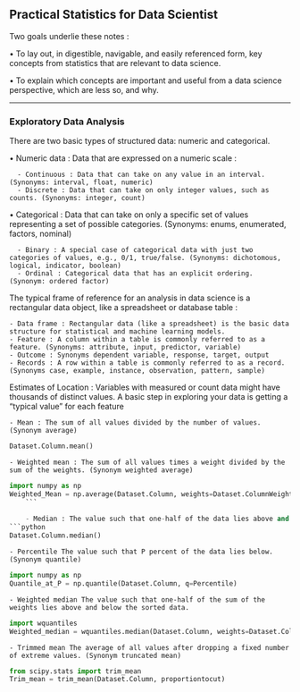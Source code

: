 ## Practical Statistics for Data Scientist

Two goals underlie these notes :

• To lay out, in digestible, navigable, and easily referenced form, key concepts from
statistics that are relevant to data science.

• To explain which concepts are important and useful from a data science perspective,
which are less so, and why.

---

### Exploratory Data Analysis
There are two basic types of structured data: numeric and categorical.

• Numeric data : Data that are expressed on a numeric scale : 

      - Continuous : Data that can take on any value in an interval. (Synonyms: interval, float, numeric)
      - Discrete : Data that can take on only integer values, such as counts. (Synonyms: integer, count)
      
• Categorical : Data that can take on only a specific set of values representing a set of possible categories. (Synonyms: enums, enumerated, factors, nominal) 

      - Binary : A special case of categorical data with just two categories of values, e.g., 0/1, true/false. (Synonyms: dichotomous, logical, indicator, boolean)
      - Ordinal : Categorical data that has an explicit ordering. (Synonym: ordered factor)
      
The typical frame of reference for an analysis in data science is a rectangular data object, like a spreadsheet or database table :

    - Data frame : Rectangular data (like a spreadsheet) is the basic data structure for statistical and machine learning models.
    - Feature : A column within a table is commonly referred to as a feature. (Synonyms: attribute, input, predictor, variable)
    - Outcome : Synonyms dependent variable, response, target, output
    - Records : A row within a table is commonly referred to as a record. (Synonyms case, example, instance, observation, pattern, sample)
 
 
Estimates of Location : Variables with measured or count data might have thousands of distinct values. A basic step in exploring your data is getting a “typical value” for each feature

    - Mean : The sum of all values divided by the number of values. (Synonym average)
    
```python
Dataset.Column.mean()
```
    
    - Weighted mean : The sum of all values times a weight divided by the sum of the weights. (Synonym weighted average)
```python
import numpy as np
Weighted_Mean = np.average(Dataset.Column, weights=Dataset.ColumnWeight)
    ```
    
    - Median : The value such that one-half of the data lies above and below. (Synonym 50th percentile)
```python
Dataset.Column.median()
```
    - Percentile The value such that P percent of the data lies below. (Synonym quantile)
```python
import numpy as np
Quantile_at_P = np.quantile(Dataset.Column, q=Percentile)
````
    - Weighted median The value such that one-half of the sum of the weights lies above and below the sorted data.
```python
import wquantiles
Weighted_median = wquantiles.median(Dataset.Column, weights=Dataset.ColumnWeight)
````
    - Trimmed mean The average of all values after dropping a fixed number of extreme values. (Synonym truncated mean)
 ```python
from scipy.stats import trim_mean
Trim_mean = trim_mean(Dataset.Column, proportiontocut)
````
 
 
 
 
 
 
 
 
